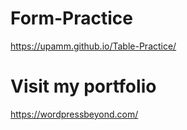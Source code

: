 # Form-Practice

https://upamm.github.io/Table-Practice/


# Visit my portfolio

https://wordpressbeyond.com/
